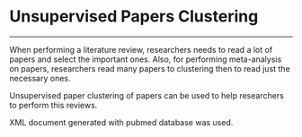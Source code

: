 # Unsupervised Papers Clustering

---

When performing a literature review, researchers needs to read a lot of papers and select the important ones.
Also, for performing meta-analysis on papers, researchers read many papers to clustering then to read just the necessary ones.

Unsupervised paper clustering of papers can be used to help researchers to perform this reviews.

XML document generated with pubmed database was used.

